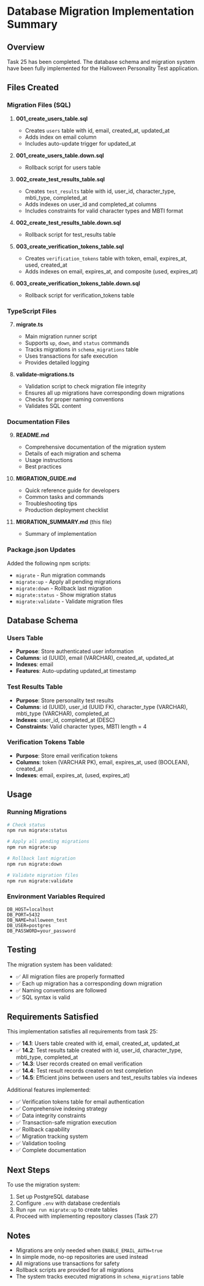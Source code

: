 # Database Migration Implementation Summary

## Overview

Task 25 has been completed. The database schema and migration system have been fully implemented for the Halloween Personality Test application.

## Files Created

### Migration Files (SQL)

1. **001_create_users_table.sql**
   - Creates `users` table with id, email, created_at, updated_at
   - Adds index on email column
   - Includes auto-update trigger for updated_at

2. **001_create_users_table.down.sql**
   - Rollback script for users table

3. **002_create_test_results_table.sql**
   - Creates `test_results` table with id, user_id, character_type, mbti_type, completed_at
   - Adds indexes on user_id and completed_at columns
   - Includes constraints for valid character types and MBTI format

4. **002_create_test_results_table.down.sql**
   - Rollback script for test_results table

5. **003_create_verification_tokens_table.sql**
   - Creates `verification_tokens` table with token, email, expires_at, used, created_at
   - Adds indexes on email, expires_at, and composite (used, expires_at)

6. **003_create_verification_tokens_table.down.sql**
   - Rollback script for verification_tokens table

### TypeScript Files

7. **migrate.ts**
   - Main migration runner script
   - Supports `up`, `down`, and `status` commands
   - Tracks migrations in `schema_migrations` table
   - Uses transactions for safe execution
   - Provides detailed logging

8. **validate-migrations.ts**
   - Validation script to check migration file integrity
   - Ensures all up migrations have corresponding down migrations
   - Checks for proper naming conventions
   - Validates SQL content

### Documentation Files

9. **README.md**
   - Comprehensive documentation of the migration system
   - Details of each migration and schema
   - Usage instructions
   - Best practices

10. **MIGRATION_GUIDE.md**
    - Quick reference guide for developers
    - Common tasks and commands
    - Troubleshooting tips
    - Production deployment checklist

11. **MIGRATION_SUMMARY.md** (this file)
    - Summary of implementation

### Package.json Updates

Added the following npm scripts:
- `migrate` - Run migration commands
- `migrate:up` - Apply all pending migrations
- `migrate:down` - Rollback last migration
- `migrate:status` - Show migration status
- `migrate:validate` - Validate migration files

## Database Schema

### Users Table
- **Purpose**: Store authenticated user information
- **Columns**: id (UUID), email (VARCHAR), created_at, updated_at
- **Indexes**: email
- **Features**: Auto-updating updated_at timestamp

### Test Results Table
- **Purpose**: Store personality test results
- **Columns**: id (UUID), user_id (UUID FK), character_type (VARCHAR), mbti_type (VARCHAR), completed_at
- **Indexes**: user_id, completed_at (DESC)
- **Constraints**: Valid character types, MBTI length = 4

### Verification Tokens Table
- **Purpose**: Store email verification tokens
- **Columns**: token (VARCHAR PK), email, expires_at, used (BOOLEAN), created_at
- **Indexes**: email, expires_at, (used, expires_at)

## Usage

### Running Migrations

```bash
# Check status
npm run migrate:status

# Apply all pending migrations
npm run migrate:up

# Rollback last migration
npm run migrate:down

# Validate migration files
npm run migrate:validate
```

### Environment Variables Required

```env
DB_HOST=localhost
DB_PORT=5432
DB_NAME=halloween_test
DB_USER=postgres
DB_PASSWORD=your_password
```

## Testing

The migration system has been validated:
- ✅ All migration files are properly formatted
- ✅ Each up migration has a corresponding down migration
- ✅ Naming conventions are followed
- ✅ SQL syntax is valid

## Requirements Satisfied

This implementation satisfies all requirements from task 25:

- ✅ **14.1**: Users table created with id, email, created_at, updated_at
- ✅ **14.2**: Test results table created with id, user_id, character_type, mbti_type, completed_at
- ✅ **14.3**: User records created on email verification
- ✅ **14.4**: Test result records created on test completion
- ✅ **14.5**: Efficient joins between users and test_results tables via indexes

Additional features implemented:
- ✅ Verification tokens table for email authentication
- ✅ Comprehensive indexing strategy
- ✅ Data integrity constraints
- ✅ Transaction-safe migration execution
- ✅ Rollback capability
- ✅ Migration tracking system
- ✅ Validation tooling
- ✅ Complete documentation

## Next Steps

To use the migration system:

1. Set up PostgreSQL database
2. Configure `.env` with database credentials
3. Run `npm run migrate:up` to create tables
4. Proceed with implementing repository classes (Task 27)

## Notes

- Migrations are only needed when `ENABLE_EMAIL_AUTH=true`
- In simple mode, no-op repositories are used instead
- All migrations use transactions for safety
- Rollback scripts are provided for all migrations
- The system tracks executed migrations in `schema_migrations` table
